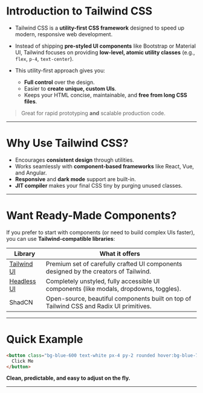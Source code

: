# Introduction to Tailwind CSS
- Tailwind CSS is a **utility-first CSS framework** designed to speed up modern, responsive web development.
- Instead of shipping **pre-styled UI components** like Bootstrap or Material UI, Tailwind focuses on providing **low-level, atomic utility classes** (e.g., `flex`, `p-4`, `text-center`).
    
- This utility-first approach gives you:
    - **Full control** over the design.
    - Easier to **create unique, custom UIs**.
    - Keeps your HTML concise, maintainable, and **free from long CSS files**.

> Great for rapid prototyping **and** scalable production code.

---
# Why Use Tailwind CSS?
- Encourages **consistent design** through utilities.
- Works seamlessly with **component-based frameworks** like React, Vue, and Angular.
- **Responsive** and **dark mode** support are built-in.
- **JIT compiler** makes your final CSS tiny by purging unused classes.

---
# Want Ready-Made Components?
If you prefer to start with components (or need to build complex UIs faster), you can use **Tailwind-compatible libraries**:

| Library                               | What it offers                                                                          |
| ------------------------------------- | --------------------------------------------------------------------------------------- |
| [Tailwind UI](https://tailwindui.com) | Premium set of carefully crafted UI components designed by the creators of Tailwind.    |
| [Headless UI](https://headlessui.dev) | Completely unstyled, fully accessible UI components (like modals, dropdowns, toggles).  |
| ShadCN                                | Open-source, beautiful components built on top of Tailwind CSS and Radix UI primitives. |

---
# Quick Example
``` html
<button class="bg-blue-600 text-white px-4 py-2 rounded hover:bg-blue-700">
  Click Me
</button>
```

**Clean, predictable, and easy to adjust on the fly.**

---
